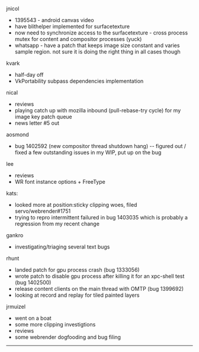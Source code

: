 jnicol
* 1395543 - android canvas video
* have blithelper implemented for surfacetexture
* now need to synchronize access to the surfacetexture - cross process mutex for content and compositor processes (yuck)
* whatsapp - have a patch that keeps image size constant and varies sample region. not sure it is doing the right thing in all cases though



kvark
* half-day off
* VkPortability subpass dependencies implementation



nical
* reviews
* playing catch up with mozilla inbound (pull-rebase-try cycle) for my image key patch queue
* news letter #5 out



aosmond
* bug 1402592 (new compositor thread shutdown hang) -- figured out / fixed a few outstanding issues in my WIP, put up on the bug



lee
* reviews
* WR font instance options + FreeType



kats:
* looked more at position:sticky clipping woes, filed servo/webrender#1751
* trying to repro intermittent failured in bug 1403035 which is probably a regression from my recent change



gankro
* investigating/triaging several text bugs



rhunt
* landed patch for gpu process crash (bug 1333056)
* wrote patch to disable gpu process after killing it for an xpc-shell test (bug 1402500)
* release content clients on the main thread with OMTP (bug 1399692)
* looking at record and replay for tiled painted layers



jrmuizel
* went on a boat
* some more clipping investigtions
* reviews
* some webrender dogfooding and bug filing

________________



